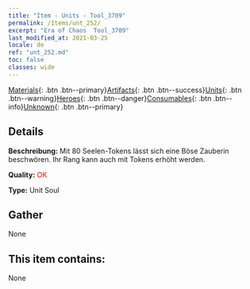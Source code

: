 ```yaml
---
title: "Item - Units - Tool_3709"
permalink: /Items/unt_252/
excerpt: "Era of Chaos  Tool_3709"
last_modified_at: 2021-03-25
locale: de
ref: "unt_252.md"
toc: false
classes: wide
---
```

 [Materials](/de/Items/){: .btn .btn--primary}[Artifacts](/de/Items/Artifacts/){: .btn .btn--success}[Units](/de/Items/Units/){: .btn .btn--warning}[Heroes](/de/Items/Heroes/){: .btn .btn--danger}[Consumables](/de/Items/Consumables/){: .btn .btn--info}[Unknown](/de/Items/Unknown/){: .btn .btn--primary}

## Details
 **Beschreibung:** Mit 80 Seelen-Tokens lässt sich eine Böse Zauberin beschwören. Ihr Rang kann auch mit Tokens erhöht werden.

 **Quality:** <span style="color: #FF0000">OK</span>

 **Type:** Unit Soul

## Gather

  None

## This item contains:

  None

